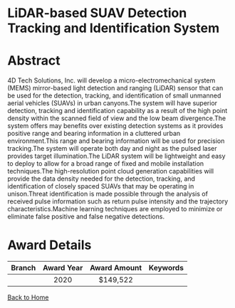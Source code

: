 
LiDAR-based SUAV Detection Tracking and Identification System
=============================================================

# Abstract


4D Tech Solutions, Inc. will develop a micro-electromechanical system (MEMS) mirror-based light detection and ranging (LiDAR) sensor that can be used for the detection, tracking, and identification of small unmanned aerial vehicles (SUAVs) in urban canyons.The system will have superior detection, tracking and identification capability as a result of the high point density within the scanned field of view and the low beam divergence.The system offers may benefits over existing detection systems as it provides positive range and bearing information in a cluttered urban environment.This range and bearing information will be used for precision tracking.The system will operate both day and night as the pulsed laser provides target illumination.The LiDAR system will be lightweight and easy to deploy to allow for a broad range of fixed and mobile installation techniques.The high-resolution point cloud generation capabilities will provide the data density needed for the detection, tracking, and identification of closely spaced SUAVs that may be operating in unison.Threat identification is made possible through the analysis of received pulse information such as return pulse intensity and the trajectory characteristics.Machine learning techniques are employed to minimize or eliminate false positive and false negative detections.  

# Award Details

|Branch|Award Year|Award Amount|Keywords|
| :---: | :---: | :---: | :---: |
||2020|$149,522||
  
  


[Back to Home](https://github.com/chrischow/dod_sbir_awards#601)